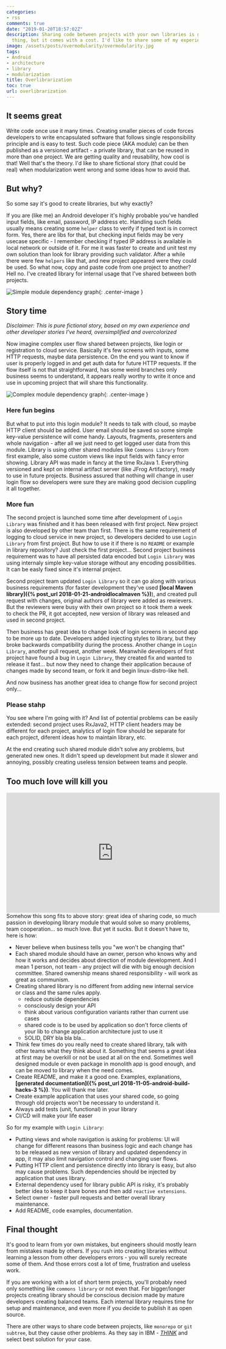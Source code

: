 ```yaml
---
categories:
- rss
comments: true
date: "2019-01-20T18:57:02Z"
description: Sharing code between projects with your own libraries is generaly a good
  thing, but it comes with a cost. I'd like to share some of my experience about it.
image: /assets/posts/overmodularity/overmodularity.jpg
tags:
- Android
- architecture
- library
- modularization
title: Overlibrarization
toc: true
url: overlibrarization
---
```




## It seems great
Write code once use it many times. Creating smaller pieces of code forces developers to write encapsulated software that follows single responsibility principle and is easy to test. Such code piece (AKA module) can be then published as a versioned artifact - a private library, that can be reused in more than one project. We are getting quality and reusability, how cool is that! Well that's the theory. I'd like to share fictional story (that could be real) when modularization went wrong and some ideas how to avoid that.

## But why? 
So some say it's good to create libraries, but why exactly?

If you are (like me) an Android developer it's highly probable you've handled input fields, like email, password, IP address etc. Handling such fields usually means creating some `helper` class to verify if typed text is in correct form. Yes, there are libs for that, but checking input fields may be very usecase specific - I remember checking if typed IP address is available in local network or outside of it. For me it was faster to create and unit test my own solution than look for library providing such validator. After a while there were few `helpers` like that, and new project appeared were they could be used. So what now, copy and paste code from one project to another? Hell no. I've created library for internal usage that I've shared between both projects.
<!-- some graph of shared components -->

![Simple module dependency graph](assets/posts/overmodularity/simple_module.png){: .center-image }


## Story time
*Disclaimer: This is pure fictional story, based on my own experience and other developer stories I've heard, oversimplified and overcolorized*

Now imagine complex user flow shared between projects, like login or registration to cloud service. Basically it's few screens with inputs, some HTTP requests, maybe data persistence. On the end you want to know if user is properly logged in and get auth data for future HTTP requests. If the flow itself is not that straightforward, has some weird branches only business seems to understand, it appears really worthy to write it once and use in upcoming project that will share this functionality.
<!-- complicated flow example -->

![Complex module dependency graph](assets/posts/overmodularity/complex_module.png){: .center-image }

### Here fun begins
But what to put into this login module? It needs to talk with cloud, so maybe HTTP client should be added. User email should be saved so some simple key-value persistence will come handy. Layouts, fragments, presenters and whole navigation - after all we just need to get logged user data from this module. Library is using other shared modules like `Commons Library` from first example, also some custom views like input fields with fancy error showing. Library API was made in fancy at the time RxJava 1. Everything versioned and kept on internal artifact server (like JFrog Artifactory), ready to use in future projects. Business assured that nothing will change in user login flow so developers were sure they are making good decision cuppling it all together.

### More fun
The second project is launched some time after development of `Login Library` was finished and it has been released with first project. New project is also developed by other team than first. There is the same requirement of logging to cloud service in new project, so developers decided to use `Login Library` from first project. But how to use it if there is no `README` or example in library repository? Just check the first project... Second project business requirement was to have all persisted data encoded but `Login Library` was using internaly simple key-value storage without any encoding possibilities. It can be easly fixed since it's internal project.

Second project team updated `Login Library` so it can go along with various business requirements (for faster development they've used **[local Maven library]({% post_url 2018-01-21-androidlocalmaven %})**), and created pull request with changes, original authors of library were added as rewievers. But the reviewers were busy with their own project so it took them a week to check the PR, it got accepted, new version of library was released and used in second project.

Then business has great idea to change look of login screens in second app to be more up to date. Developers added injecting styles to library, but they broke backwards compatibility during the process. Another change in `Login Library`, another pull request, another week.
Meanwhile developers of first project have found a bug in `Login Library`, they created fix and wanted to release it fast... but now they need to change their application because of changes made by second team, or fork it and begin linux-distro-like hell.

And now business has another great idea to change flow for second project only...

### Please stahp
You see where I'm going with it? And list of potential problems can be easily extended: second project uses RxJava2, HTTP client headers may be different for each project, analytics of login flow should be separate for each project, diferent ideas how to maintain library, etc.

At the end creating such shared module didn't solve any problems, but generated new ones. It didn't speed up development but made it slower and annoying, possibly creating useless tension between teams and people.

## Too much love will kill you
<iframe width="560" height="315" src="https://www.youtube.com/embed/ivbO3s1udic" frameborder="0" allow="accelerometer; autoplay; encrypted-media; gyroscope; picture-in-picture" allowfullscreen></iframe>
Somehow this song fits to above story: great idea of sharing code, so much passion in developing library module that would solve so many problems, team cooperation... so much love. But yet it sucks. But it doesn't have to, here is how:

- Never believe when business tells you "we won't be changing that"
- Each shared module should have an owner, person who knows why and how it works and decides about direction of module development. And I mean 1 person, not team - any project will die with big enough decision committee. Shared ownership means shared responsibility - will work as great as communism.
- Creating shared library is no different from adding new internal service or class and the same rules apply. 
    - reduce outside dependencies
    - consciously design your API
    - think about various configuration variants rather than current use cases
    - shared code is to be used by application so don't force clients of your lib to change application architecture just to use it
    - SOLID, DRY bla bla bla...
- Think few times do you really need to create shared library, talk with other teams what they think about it. Something that seems a great idea at first may be overkill or not be used at all on the end. Sometimes well designed module or even package in monolith app is good enough, and can be moved to library when the need comes.
- Create README, and make it a good one. Examples, explanations, **[generated documentation]({% post_url 2018-11-05-android-build-hacks-3 %})**. You will thank me later.
- Create example application that uses your shared code, so going through old projects won't be necessary to understand it.
- Always add tests (unit, functional) in your library
- CI/CD will make your life easer

So for my example with `Login Library`:
- Putting views and whole navigation is asking for problems: UI will change for different reasons than business logic and each change has to be released as new version of library and updated dependency in app, it may also limit navigation control and changing user flows.
- Putting HTTP client and persistence directly into library is easy, but also may cause problems. Such dependencies should be injected by application that uses library.
- External dependency used for library public API is risky, it's probably better idea to keep it bare bones and then add `reactive extensions`.
- Select owner - faster pull requests and better overall library maintenance.
- Add README, code examples, documentation.

## Final thought
It's good to learn from yor own mistakes, but engineers should mostly learn from mistakes made by others. If you rush into creating libraries without learning a lesson from other developers errors - you will surely recreate some of them. And those errors cost a lot of time, frustration and useless work.

If you are working with a lot of short term projects, you'll probably need only something like `commons library` or not even that. For bigger/longer projects creating library should be conscious decision made by mature developers creating balanced teams. Each internal library requires time for setup and maintenance, and even more if you decide to publish it as open source.

There are other ways to share code between projects, like `monorepo` or `git subtree`, but they cause other problems. As they say in IBM - *[THINK](https://en.wikipedia.org/wiki/Think_(IBM))* and select best solution for your case.
